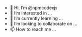 - 👋 Hi, I’m @npmcodexjs
- 👀 I’m interested in ...
- 🌱 I’m currently learning ...
- 💞️ I’m looking to collaborate on ...
- 📫 How to reach me ...

<!---
npmcodexjs/npmcodexjs is a ✨ special ✨ repository because its `README.md` (this file) appears on your GitHub profile.
You can click the Preview link to take a look at your changes.
--->
